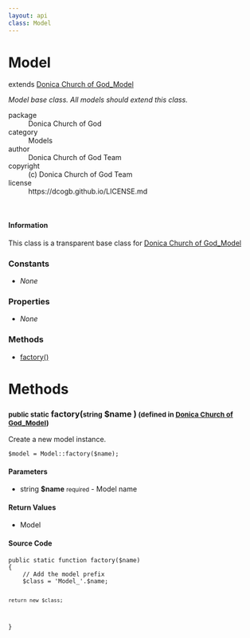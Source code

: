 ```yaml
---
layout: api
class: Model
---
```

<h1>Model</h1>
extends <a href='/documentation/api/Donica Church of God_Model'>Donica Church of God_Model</a>
<br />
<p>
<i><p>Model base class. All models should extend this class.</p>
</i>
</p>
<dl class='tags'>
<dt>package</dt>
<dd>Donica Church of God</dd>
<dt>category</dt>
<dd>Models</dd>
<dt>author</dt>
<dd>Donica Church of God Team</dd>
<dt>copyright</dt>
<dd>(c) Donica Church of God Team</dd>
<dt>license</dt>
<dd>https://dcogb.github.io/LICENSE.md</dd>
</dl>
<br />
<div class='callout-block callout-info'>
<div class='icon-holder'>
<i class='fas fa-info-circle'></i>
</div>
<div class='content'>
<h4 class='callout-title'>Information</h4>
<p>This class is a transparent base class for <a href='/documentation/api/Donica Church of God_Model'>Donica Church of God_Model</a></p>
</div>
</div>
<div class='toc row d-none d-sm-flex d-md-flex d-lg-flex d-xl-flex'>
<div class='constants col-4'>
<h3>Constants</h3>
<ul>
<li>
<em>None</em>
</li>
</ul>
</div>
<div class='properties col-4'>
<h3>Properties</h3>
<ul>
<li>
<em>None</em>
</li>
</ul>
</div>
<div class='methods col-4'>
<h3>Methods</h3>
<ul>
<li>
<a href="#factory">factory()</a>
</li>

</ul>
</div>
</div>
<h1 id='methods'>Methods</h1>
<div class='methods'>

<div class='method'>
<h3 id="factory"><small>public static</small>  factory(<small>string</small> <span class="param" title="Model name">$name</span> )<small> (defined in <a href='/documentation/api/Donica Church of God_Model'>Donica Church of God_Model</a>)</small></h3>
<div class='description'><p>Create a new model instance.</p>

<pre><code>$model = Model::factory($name);
</code></pre>
</div>
<h4>Parameters</h4>
<ul>
<li>
 <span class="blue">string </span><strong> $name</strong> <small>required</small> - Model name</li>
</ul>
<h4>Return Values</h4>
<ul class='return'>
<li>
<span class='blue'>Model</span>  
</li></ul>
<div class="method-source">
<h4>Source Code</h4>
<pre>
<code class="language-php">public static function factory($name)
{
	// Add the model prefix
	$class = &#039;Model_&#039;.$name;

	return new $class;
}</code>
</pre>
</div>
</div>
</div>